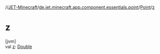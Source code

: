 //[JET-Minecraft](../../../index.md)/[de.jet.minecraft.app.component.essentials.point](../index.md)/[Point](index.md)/[z](z.md)

# z

[jvm]\
val [z](z.md): [Double](https://kotlinlang.org/api/latest/jvm/stdlib/kotlin/-double/index.html)
